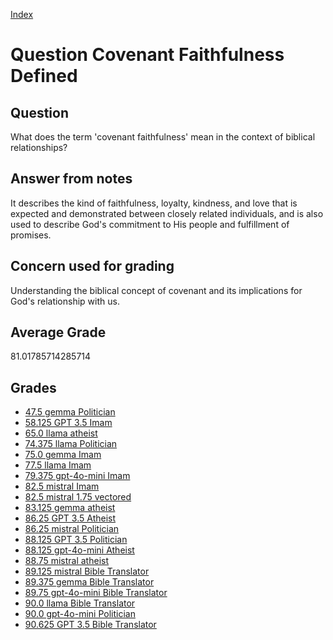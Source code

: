 
[Index](../../index.md)
# Question Covenant Faithfulness Defined
## Question
What does the term 'covenant faithfulness' mean in the context of biblical relationships?

## Answer from notes
It describes the kind of faithfulness, loyalty, kindness, and love that is expected and demonstrated between closely related individuals, and is also used to describe God's commitment to His people and fulfillment of promises.

## Concern used for grading
Understanding the biblical concept of covenant and its implications for God's relationship with us.

## Average Grade
81.01785714285714

## Grades
 * [47.5 gemma Politician](../answers/gemma_Politician/Covenant_Faithfulness_Defined.md)
 * [58.125 GPT 3.5 Imam](../answers/GPT_3.5_Imam/Covenant_Faithfulness_Defined.md)
 * [65.0 llama atheist](../answers/llama_atheist/Covenant_Faithfulness_Defined.md)
 * [74.375 llama Politician](../answers/llama_Politician/Covenant_Faithfulness_Defined.md)
 * [75.0 gemma Imam](../answers/gemma_Imam/Covenant_Faithfulness_Defined.md)
 * [77.5 llama Imam](../answers/llama_Imam/Covenant_Faithfulness_Defined.md)
 * [79.375 gpt-4o-mini Imam](../answers/gpt-4o-mini_Imam/Covenant_Faithfulness_Defined.md)
 * [82.5 mistral Imam](../answers/mistral_Imam/Covenant_Faithfulness_Defined.md)
 * [82.5 mistral 1.75 vectored](../answers/mistral_1.75_vectored/Covenant_Faithfulness_Defined.md)
 * [83.125 gemma atheist](../answers/gemma_atheist/Covenant_Faithfulness_Defined.md)
 * [86.25 GPT 3.5 Atheist](../answers/GPT_3.5_Atheist/Covenant_Faithfulness_Defined.md)
 * [86.25 mistral Politician](../answers/mistral_Politician/Covenant_Faithfulness_Defined.md)
 * [88.125 GPT 3.5 Politician](../answers/GPT_3.5_Politician/Covenant_Faithfulness_Defined.md)
 * [88.125 gpt-4o-mini Atheist](../answers/gpt-4o-mini_Atheist/Covenant_Faithfulness_Defined.md)
 * [88.75 mistral atheist](../answers/mistral_atheist/Covenant_Faithfulness_Defined.md)
 * [89.125 mistral Bible Translator](../answers/mistral_Bible_Translator/Covenant_Faithfulness_Defined.md)
 * [89.375 gemma Bible Translator](../answers/gemma_Bible_Translator/Covenant_Faithfulness_Defined.md)
 * [89.75 gpt-4o-mini Bible Translator](../answers/gpt-4o-mini_Bible_Translator/Covenant_Faithfulness_Defined.md)
 * [90.0 llama Bible Translator](../answers/llama_Bible_Translator/Covenant_Faithfulness_Defined.md)
 * [90.0 gpt-4o-mini Politician](../answers/gpt-4o-mini_Politician/Covenant_Faithfulness_Defined.md)
 * [90.625 GPT 3.5 Bible Translator](../answers/GPT_3.5_Bible_Translator/Covenant_Faithfulness_Defined.md)
